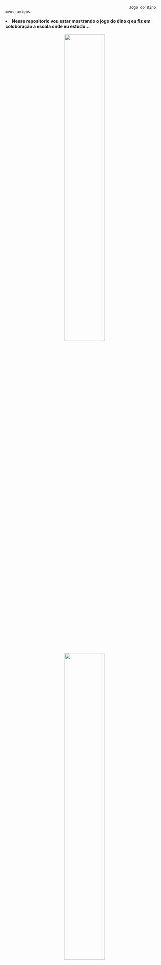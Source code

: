                                                            Jogo do Dino meus amigos
     
   <li> <b>Nesse repositorio vou estar mostrando o jogo do dino q eu fiz em coloboração a escola onde eu estudo...

<div  align="center">
  <br>
<img src="https://cdn.discordapp.com/attachments/960041863891521606/985667992677412914/unknown.png" width="50%" />
<br>
  <br>
  <img src="https://cdn.discordapp.com/attachments/960041863891521606/985668050294550538/unknown.png" width="50%" />
<li> Imagem das telas produzidas.</i> Confira a página do projeto <a href="https://lxrdknowkill.github.io/DIno-testing/" target="_blank">Nesse link</a>
<hr>
</div>
